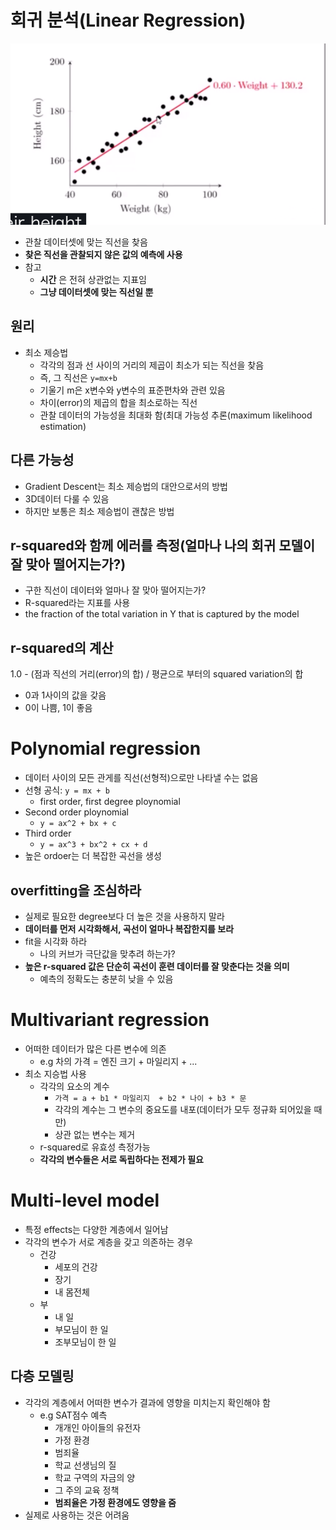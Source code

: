 # 회귀 분석(Linear Regression)

![](./images/linear_regression.png)

- 관찰 데이터셋에 맞는 직선을 찾음
- **찾은 직선을 관찰되지 않은 값의 예측에 사용**
- 참고
  - **시간** 은 전혀 상관없는 지표임
  - **그냥 데이터셋에 맞는 직선일 뿐**

## 원리

- 최소 제승법
  - 각각의 점과 선 사이의 거리의 제곱이 최소가 되는 직선을 찾음
  - 즉, 그 직선은 `y=mx+b`
  - 기울기 m은 x변수와 y변수의 표준편차와 관련 있음
  - 차이(error)의 제곱의 합을 최소로하는 직선
  - 관찰 데이터의 가능성을 최대화 함(최대 가능성 추론(maximum likelihood estimation)

## 다른 가능성

- Gradient Descent는 최소 제승법의 대안으로서의 방법
- 3D데이터 다룰 수 있음
- 하지만 보통은 최소 제승법이 괜찮은 방법

## r-squared와 함께 에러를 측정(얼마나 나의 회귀 모델이 잘 맞아 떨어지는가?)

- 구한 직선이 데이터와 얼마나 잘 맞아 떨어지는가?
- R-squared라는 지표를 사용
- the fraction of the total variation in Y that is captured by the model

## r-squared의 계산

1.0 - (점과 직선의 거리(error)의 합) / 평균으로 부터의 squared variation의 합

- 0과 1사이의 값을 갖음
- 0이 나쁨, 1이 좋음

# Polynomial regression

- 데이터 사이의 모든 관게를 직선(선형적)으로만 나타낼 수는 없음
- 선형 공식: `y = mx + b`
  - first order, first degree ploynomial
- Second order ploynomial
  - `y = ax^2 + bx + c`
- Third order
  - `y = ax^3 + bx^2 + cx + d`
- 높은 ordoer는 더 복잡한 곡선을 생성

## overfitting을 조심하라

- 실제로 필요한 degree보다 더 높은 것을 사용하지 말라
- **데이터를 먼저 시각화해서, 곡선이 얼마나 복잡한지를 보라**
- fit을 시각화 하라
  - 나의 커브가 극단값을 맞추려 하는가?
- **높은 r-squared 값은 단순히 곡선이 훈련 데이터를 잘 맞춘다는 것을 의미**
  - 예측의 정확도는 충분히 낮을 수 있음

# Multivariant regression

- 어떠한 데이터가 많은 다른 변수에 의존
  - e.g 차의 가격 = 엔진 크기 + 마일리지 + ...
- 최소 지승법 사용
  - 각각의 요소의 계수
    - `가격 = a + b1 * 마일리지  + b2 * 나이 + b3 * 문`
    - 각각의 계수는 그 변수의 중요도를 내포(데이터가 모두 정규화 되어있을 때만)
    - 상관 없는 변수는 제거
  - r-squared로 유효성 측정가능
  - **각각의 변수들은 서로 독립하다는 전제가 필요**

# Multi-level model

- 특정 effects는 다양한 계층에서 일어남
- 각각의 변수가 서로 계층을 갖고 의존하는 경우
  - 건강
    - 세포의 건강
    - 장기
    - 내 몸전체
  - 부
    - 내 일
    - 부모님이 한 일
    - 조부모님이 한 일

## 다층 모델링

- 각각의 계층에서 어떠한 변수가 결과에 영향을 미치는지 확인해야 함
  - e.g SAT점수 예측
    - 개개인 아이들의 유전자
    - 가정 환경
    - 범죄율
    - 학교 선생님의 질
    - 학교 구역의 자금의 양
    - 그 주의 교육 정책
    - **범죄율은 가정 환경에도 영향을 줌**
- 실제로 사용하는 것은 어려움
